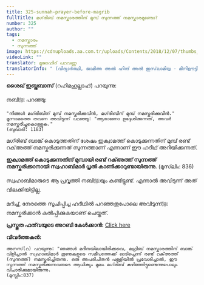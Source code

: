 ```yaml
---
title: 325-sunnah-prayer-before-magrib
fullTitle: മഗ്‌രിബ് നമസ്കാരത്തിന് മുമ്പ് സുന്നത്ത് നമസ്കാരമുണ്ടോ?
number: 325
author: ""
tags:
  - നമസ്കാരം
  - സുന്നത്ത്
image: https://cdnuploads.aa.com.tr/uploads/Contents/2018/12/07/thumbs_b_c_421a328fcd0e80edad8cd9e938c59378.jpg?v=114522
videoLink: ""
translator: മുജാഹിദ് പറവണ്ണ
translatorInfo: " (വിദ്യാർത്ഥി, ജാമിഅ അൽ ഹിന്ദ് അൽ ഇസ്‌ലാമിയ്യ - മിനിഊട്ടി)"
---
```

**ശൈഖ് ഇബ്നുബാസ്** (റഹിമഹുല്ലാഹ്) പറയുന്നു: 

നബിﷺ പറഞ്ഞു:

`"നിങ്ങൾ മഗ്‌രിബിന് മുമ്പ് നമസ്കരിക്കുവിൻ, മഗ്‌രിബിന് മുമ്പ് നമസ്കരിക്കുവിൻ." മൂന്നാമത്തെ തവണ അവിടുന്ന് പറഞ്ഞു: "ആരാണോ ഉദ്ദേശിക്കുന്നത്, അവർ നമസ്കരിച്ചുകൊള്ളുക."`\
`(ബുഖാരി: 1183)`

മഗ്‌രിബ് ബാങ്ക് കൊടുത്തതിന് ശേഷം ഇക്വാമത്ത് കൊടുക്കുന്നതിന് മുമ്പ് രണ്ട് റക്അത്ത് നമസ്കരിക്കുന്നത് സുന്നത്താണ് എന്നാണ് ഈ ഹദീഥ് അറിയിക്കുന്നത്.

**ഇക്വാമത്ത് കൊടുക്കുന്നതിന് മുമ്പായി രണ്ട് റക്അത്ത് സുന്നത്ത് നമസ്കരിക്കാനായി സ്വഹാബിമാർ ധൃതി കാണിക്കാറുണ്ടായിരുന്നു.** (മുസ്‌ലിം: 836) 

സ്വഹാബിമാരുടെ ആ പ്രവൃത്തി നബിﷺയും കണ്ടിട്ടുണ്ട്. എന്നാൽ അവിടുന്ന് അത് വിലക്കിയിട്ടില്ല. 

മറിച്ച്, നേരത്തെ സൂചിപ്പിച്ച ഹദീഥിൽ പറഞ്ഞതുപോലെ  അവിടുന്ന്ﷺ നമസ്കരിക്കാൻ കൽപ്പിക്കുകയാണ് ചെയ്തത്.

**പ്രസ്തുത ഫത്‌വയുടെ അറബി കേൾക്കാൻ:**  [Click here](https://bit.ly/3lX9duD)

**വിവർത്തകൻ:** 

`അനസ്(റ) പറയുന്നു: "ഞങ്ങള്‍ മദീനയിലായിരിക്കവെ, മഗ്രിബ് നമസ്കാരത്തിന് ബാങ്ക് വിളിച്ചാല്‍ സ്വഹാബിമാർ തൂണുകളുടെ സമീപത്തേക്ക് ഓടിച്ചെന്ന് രണ്ട് റക്അത്ത് (സുന്നത്ത്) നമസ്കരിച്ചിരുന്നു. ഒരു അപരിചിതൻ പള്ളിയില്‍ പ്രവേശിച്ചാല്‍, ഈ സുന്നത്ത് നമസ്കരിക്കുന്നവരുടെ ആധിക്യം മൂലം മഗ്‌രിബ് കഴിഞ്ഞിട്ടുണ്ടെന്നുപോലും വിചാരിക്കുമായിരുന്നു.`\
`(മുസ്ലിം:837)`